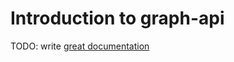# Introduction to graph-api

TODO: write [great documentation](http://jacobian.org/writing/what-to-write/)
